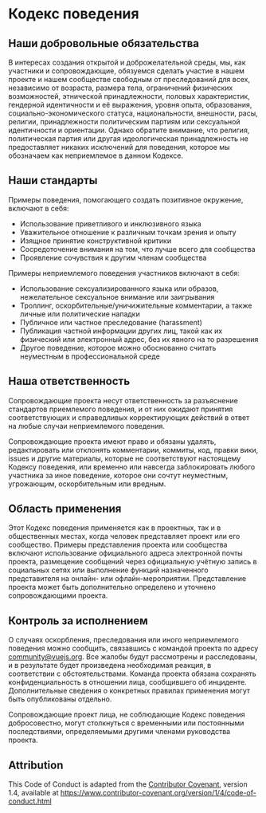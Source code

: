 # Кодекс поведения

## Наши добровольные обязательства

В интересах создания открытой и доброжелательной среды, мы, как участники и сопровождающие, обязуемся сделать участие в нашем проекте и нашем сообществе свободным от преследований для всех, независимо от возраста, размера тела, ограничений физических возможностей, этнической принадлежности, половых характеристик, гендерной идентичности и её выражения, уровня опыта, образования, социально-экономического статуса, национальности, внешности, расы, религии, принадлежности политическим партиям или сексуальной идентичности и ориентации. Однако обратите внимание, что религия, политическая партия или другая идеологическая принадлежность не предоставляет никаких исключений для поведения, которое мы обозначаем как неприемлемое в данном Кодексе.

## Наши стандарты

Примеры поведения, помогающего создать позитивное окружение, включают в себя:

- Использование приветливого и инклюзивного языка
- Уважительное отношение к различным точкам зрения и опыту
- Изящное принятие конструктивной критики
- Сосредоточение внимания на том, что лучше всего для сообщества
- Проявление сочувствия к другим членам сообщества

Примеры неприемлемого поведения участников включают в себя:

- Использование сексуализированного языка или образов, нежелательное сексуальное внимание или заигрывания
- Троллинг, оскорбительные/уничижительные комментарии, а также личные или политические нападки
- Публичное или частное преследование (harassment)
- Публикация частной информации других лиц, такой как их физический или электронный адрес, без их явного на то разрешения
- Другое поведение, которое можно обоснованно считать неуместным в профессиональной среде

## Наша ответственность

Сопровождающие проекта несут ответственность за разъяснение стандартов приемлемого поведения, и от них ожидают
принятия соответствующих и справедливых корректирующих действий в ответ на любые случаи неприемлемого поведения.

Сопровождающие проекта имеют право и обязаны удалять, редактировать или отклонять комментарии, коммиты, код, правки вики, issues и другие материалы, которые не соответствуют настоящему Кодексу поведения, или временно или навсегда заблокировать любого участника за иное поведение, которое они сочтут неуместным, угрожающим, оскорбительным или вредным.

## Область применения

Этот Кодекс поведения применяется как в проектных, так и в общественных местах, когда человек представляет проект или его сообщество. Примеры представления проекта или сообщества включают использование официального адреса электронной почты проекта, размещение сообщений через официальную учётную запись в социальных сетях или выполнение функций назначенного представителя на онлайн- или офлайн-мероприятии. Представление проекта может быть дополнительно определено и уточнено сопровождающими проекта.

## Контроль за исполнением

О случаях оскорбления, преследования или иного неприемлемого поведения можно сообщить, связавшись с командой проекта по адресу community@vuejs.org. Все жалобы будут рассмотрены и расследованы, и в результате будет произведена необходимая реакция, в соответствии с обстоятельствами. Команда проекта обязана сохранять конфиденциальность в отношении лица, сообщившего об инциденте. Дополнительные сведения о конкретных правилах применения могут быть опубликованы отдельно.

Сопровождающие проект лица, не соблюдающие Кодекс поведения добросовестно, могут столкнуться с временными или постоянными последствиями, определяемыми другими членами руководства проекта.

## Attribution

This Code of Conduct is adapted from the [Contributor Covenant][homepage], version 1.4, available at https://www.contributor-covenant.org/version/1/4/code-of-conduct.html

[homepage]: https://www.contributor-covenant.org
